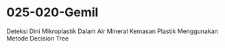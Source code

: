 # 025-020-Gemil
Deteksi Dini Mikroplastik Dalam Air Mineral Kemasan Plastik Menggunakan Metode Decision Tree
